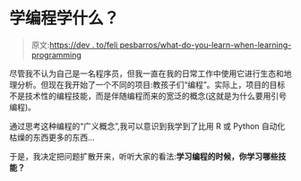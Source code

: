 # 学编程学什么？

> 原文:[https://dev . to/feli pesbarros/what-do-you-learn-when-learning-programming](https://dev.to/felipesbarros/what-do-you-learn-when-learning-programming)

尽管我不认为自己是一名程序员，但我一直在我的日常工作中使用它进行生态和地理分析。但现在我开始了一个不同的项目:教孩子们“编程”。实际上，项目的目标不是技术性的编程技能，而是伴随编程而来的宽泛的概念(这就是为什么要用引号编程)。

通过思考这种编程的“广义概念”,我可以意识到我学到了比用 R 或 Python 自动化枯燥的东西更多的东西...

于是，我决定把问题扩散开来，听听大家的看法:**学习编程的时候，你学习哪些技能？**